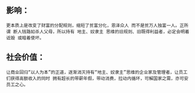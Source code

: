 ## 影响：
	更本质上是改变了财富的分配规则，缩短了贫富分化，恩泽众人 而不是贫万人独富一人。正所谓 断人钱路如杀人父母，所以持有 地主、奴隶主 思维的旧规则、旧既得利益者，必定会明着诋毁 或暗着使坏。

## 社会价值：
	让商业回归“以人为本”的正道，逐渐消灭持有“地主、奴隶主”思维的企业家及管理者，让员工们获得高额收入的同时 拥有超长的带薪年假，带动消费，拉动内循环，可解国家之需，亦可安员工之心。
